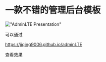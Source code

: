 一款不错的管理后台模板
============

!["AdminLTE Presentation"](https://adminlte.io/AdminLTE2.png "AdminLTE Presentation")


可以通过

https://jiqing9006.github.io/adminLTE

查看效果